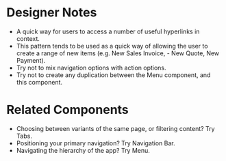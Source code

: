# Designer Notes
- A quick way for users to access a number of useful hyperlinks in context.
- This pattern tends to be used as a quick way of allowing the user to create a range of new items (e.g. New Sales Invoice, - New Quote, New Payment).
- Try not to mix navigation options with action options.
- Try not to create any duplication between the Menu component, and this component.

# Related Components
- Choosing between variants of the same page, or filtering content? Try Tabs. <!-- TODO link -->
- Positioning your primary navigation? Try Navigation Bar. <!-- TODO link -->
- Navigating the hierarchy of the app? Try Menu. <!-- TODO link -->